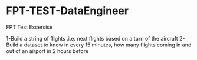 # FPT-TEST-DataEngineer
FPT Test Excersise

1-Build a string of flights .i.e. next flights based on a turn of the aircraft
2-Build a dataset to know in every 15 minutes, how many flights coming in and out of an airport in 2 hours before
